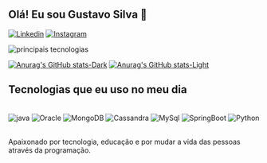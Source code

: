 ## Olá! Eu sou Gustavo Silva 👋

[![Linkedin](https://img.shields.io/badge/LinkedIn-0077B5?style=for-the-badge&logo=linkedin&logoColor=white)](https://www.linkedin.com/in/gustavo-willian-martins-da-silva-43b643232/)
[![Instagram](https://img.shields.io/badge/Instagram-E4405F?style=for-the-badge&logo=instagram&logoColor=white)](https://www.instagram.com/eugustavomartins__/)

![principais tecnologias](https://github-readme-stats.vercel.app/api/top-langs/?username=GustavoWMSilva&layout=compact&theme=radical)

[![Anurag's GitHub stats-Dark](https://github-readme-stats.vercel.app/api/top-langs/?username=GustavoWMSilva&layout=compact&theme=dark#gh-dark-mode-only)](https://github.com/anuraghazra/github-readme-stats#gh-dark-mode-only)
[![Anurag's GitHub stats-Light](https://github-readme-stats.vercel.app/api/top-langs/?username=GustavoWMSilva&layout=compact&theme=default#gh-light-mode-only)](https://github.com/anuraghazra/github-readme-stats#gh-light-mode-only)

## Tecnologias que eu uso no meu dia
<div style="display: inline_block"><br/>
  <img align="center" alt="java" src="https://img.shields.io/badge/Java-ED8B00?style=for-the-badge&logo=openjdk&logoColor=white"/>
  <img align="center" alt="Oracle" src="https://img.shields.io/badge/Oracle-F80000?style=for-the-badge&logo=oracle&logoColor=black"/>
  <img align="center" alt="MongoDB" src="https://img.shields.io/badge/MongoDB-4EA94B?style=for-the-badge&logo=mongodb&logoColor=white"/>
  <img align="center" alt="Cassandra" src="https://img.shields.io/badge/Cassandra-1287B1?style=for-the-badge&logo=apache%20cassandra&logoColor=white"/>
  <img align="center" alt="MySql" src="https://img.shields.io/badge/MySQL-00000F?style=for-the-badge&logo=mysql&logoColor=white"/>
  <img align="center" alt="SpringBoot" src="https://img.shields.io/badge/Spring-6DB33F?style=for-the-badge&logo=spring&logoColor=white"/>
  <img align="center" alt="Python" src="https://img.shields.io/badge/Python-14354C?style=for-the-badge&logo=python&logoColor=white"/>
</div><br>

Apaixonado por tecnologia, educação e por mudar a vida das pessoas através da programação.
